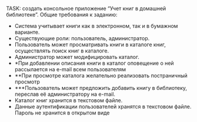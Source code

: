 TASK: создать консольное приложение “Учет книг в домашней библиотеке”.
Общие требования к заданию:
- Система учитывает книги как в электронном, так и в бумажном варианте.
- Существующие роли: пользователь, администратор.
- Пользователь может просматривать книги в каталоге книг, осуществлять поиск
книг в каталоге.
- Администратор может модифицировать каталог.
- *При добавлении описания книги в каталог оповещение о ней рассылается на
e-mail всем пользователям
- **При просмотре каталога желательно реализовать постраничный просмотр
- ***Пользователь может предложить добавить книгу в библиотеку, переслав её
администратору на e-mail.
- Каталог книг хранится в текстовом файле.
- Данные аутентификации пользователей хранятся в текстовом файле. Пароль
не хранится в открытом виде
